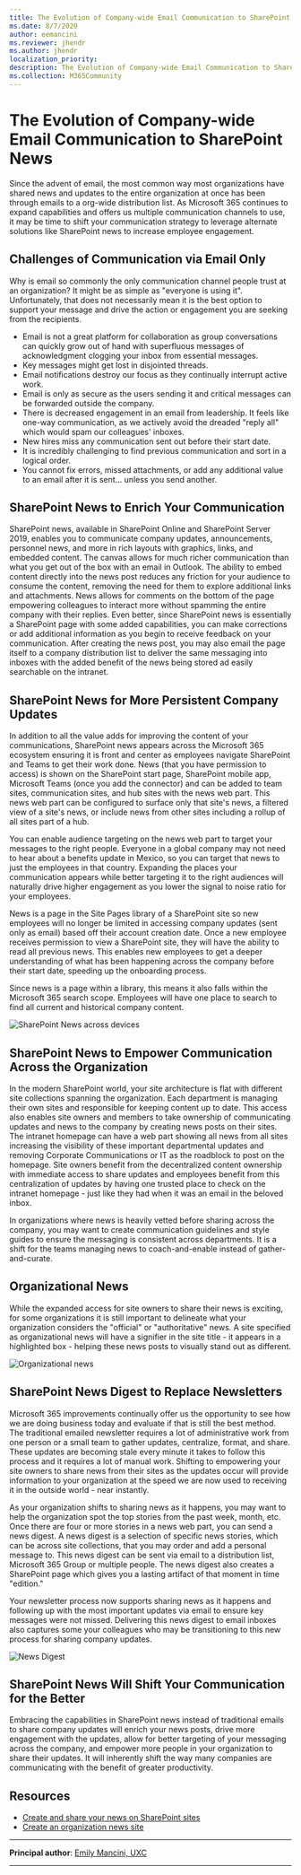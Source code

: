 ```yaml
---
title: The Evolution of Company-wide Email Communication to SharePoint News
ms.date: 8/7/2020
author: eemancini
ms.reviewer: jhendr
ms.author: jhendr
localization_priority: 
description: The Evolution of Company-wide Email Communication to SharePoint News
ms.collection: M365Community
---
```


# The Evolution of Company-wide Email Communication to SharePoint News

Since the advent of email, the most common way most organizations have shared news and updates to the entire organization at once has been through emails to a org-wide distribution list. As Microsoft 365 continues to expand capabilities and offers us multiple communication channels to use, it may be time to shift your communication strategy to leverage alternate solutions like SharePoint news to increase employee engagement.

## Challenges of Communication via Email Only

Why is email so commonly the only communication channel people trust at an organization? It might be as simple as &quot;everyone is using it&quot;. Unfortunately, that does not necessarily mean it is the best option to support your message and drive the action or engagement you are seeking from the recipients.

- Email is not a great platform for collaboration as group conversations can quickly grow out of hand with superfluous messages of acknowledgment clogging your inbox from essential messages.
- Key messages might get lost in disjointed threads.
- Email notifications destroy our focus as they continually interrupt active work.
- Email is only as secure as the users sending it and critical messages can be forwarded outside the company.
- There is decreased engagement in an email from leadership. It feels like one-way communication, as we actively avoid the dreaded &quot;reply all&quot; which would spam our colleagues&#39; inboxes.
- New hires miss any communication sent out before their start date.
- It is incredibly challenging to find previous communication and sort in a logical order.
- You cannot fix errors, missed attachments, or add any additional value to an email after it is sent… unless you send another.

## SharePoint News to Enrich Your Communication

SharePoint news, available in SharePoint Online and SharePoint Server 2019, enables you to communicate company updates, announcements, personnel news, and more in rich layouts with graphics, links, and embedded content. The canvas allows for much richer communication than what you get out of the box with an email in Outlook. The ability to embed content directly into the news post reduces any friction for your audience to consume the content, removing the need for them to explore additional links and attachments. News allows for comments on the bottom of the page empowering colleagues to interact more without spamming the entire company with their replies. Even better, since SharePoint news is essentially a SharePoint page with some added capabilities, you can make corrections or add additional information as you begin to receive feedback on your communication. After creating the news post, you may also email the page itself to a company distribution list to deliver the same messaging into inboxes with the added benefit of the news being stored ad easily searchable on the intranet.

## SharePoint News for More Persistent Company Updates

In addition to all the value adds for improving the content of your communications, SharePoint news appears across the Microsoft 365 ecosystem ensuring it is front and center as employees navigate SharePoint and Teams to get their work done. News (that you have permission to access) is shown on the SharePoint start page, SharePoint mobile app, Microsoft Teams (once you add the connector) and can be added to team sites, communication sites, and hub sites with the news web part. This news web part can be configured to surface only that site&#39;s news, a filtered view of a site&#39;s news, or include news from other sites including a rollup of all sites part of a hub.

You can enable audience targeting on the news web part to target your messages to the right people. Everyone in a global company may not need to hear about a benefits update in Mexico, so you can target that news to just the employees in that country. Expanding the places your communication appears while better targeting it to the right audiences will naturally drive higher engagement as you lower the signal to noise ratio for your employees.

News is a page in the Site Pages library of a SharePoint site so new employees will no longer be limited in accessing company updates (sent only as email) based off their account creation date. Once a new employee receives permission to view a SharePoint site, they will have the ability to read all previous news. This enables new employees to get a deeper understanding of what has been happening across the company before their start date, speeding up the onboarding process.

Since news is a page within a library, this means it also falls within the Microsoft 365 search scope. Employees will have one place to search to find all current and historical company content.

![SharePoint News across devices](media/evolution-of-company-wide-email-communication-to-sharepoint-news/persistent-news.png)

## SharePoint News to Empower Communication Across the Organization

In the modern SharePoint world, your site architecture is flat with different site collections spanning the organization. Each department is managing their own sites and responsible for keeping content up to date. This access also enables site owners and members to take ownership of communicating updates and news to the company by creating news posts on their sites. The intranet homepage can have a web part showing all news from all sites increasing the visibility of these important departmental updates and removing Corporate Communications or IT as the roadblock to post on the homepage. Site owners benefit from the decentralized content ownership with immediate access to share updates and employees benefit from this centralization of updates by having one trusted place to check on the intranet homepage - just like they had when it was an email in the beloved inbox.

In organizations where news is heavily vetted before sharing across the company, you may want to create communication guidelines and style guides to ensure the messaging is consistent across departments. It is a shift for the teams managing news to coach-and-enable instead of gather-and-curate.

## Organizational News

While the expanded access for site owners to share their news is exciting, for some organizations it is still important to delineate what your organization considers the &quot;official&quot; or &quot;authoritative&quot; news. A site specified as organizational news will have a signifier in the site title - it appears in a highlighted box - helping these news posts to visually stand out as different.

![Organizational news](media/evolution-of-company-wide-email-communication-to-sharepoint-news/org-news.png)

## SharePoint News Digest to Replace Newsletters

Microsoft 365 improvements continually offer us the opportunity to see how we are doing business today and evaluate if that is still the best method. The traditional emailed newsletter requires a lot of administrative work from one person or a small team to gather updates, centralize, format, and share. These updates are becoming stale every minute it takes to follow this process and it requires a lot of manual work. Shifting to empowering your site owners to share news from their sites as the updates occur will provide information to your organization at the speed we are now used to receiving it in the outside world - near instantly.

As your organization shifts to sharing news as it happens, you may want to help the organization spot the top stories from the past week, month, etc. Once there are four or more stories in a news web part, you can send a news digest. A news digest is a selection of specific news stories, which can be across site collections, that you may order and add a personal message to. This news digest can be sent via email to a distribution list, Microsoft 365 Group or multiple people. The news digest also creates a SharePoint page which gives you a lasting artifact of that moment in time &quot;edition.&quot;

Your newsletter process now supports sharing news as it happens and following up with the most important updates via email to ensure key messages were not missed. Delivering this news digest to email inboxes also captures some your colleagues who may be transitioning to this new process for sharing company updates.

![News Digest](media/evolution-of-company-wide-email-communication-to-sharepoint-news/news-digest.png)

## SharePoint News Will Shift Your Communication for the Better

Embracing the capabilities in SharePoint news instead of traditional emails to share company updates will enrich your news posts, drive more engagement with the updates, allow for better targeting of your messaging across the company, and empower more people in your organization to share their updates. It will inherently shift the way many companies are communicating with the benefit of greater productivity.

## Resources

- [Create and share your news on SharePoint sites](https://support.microsoft.com/office/create-and-share-news-on-your-sharepoint-sites-495f8f1a-3bef-4045-b33a-55e5abe7aed7)
- [Create an organization news site](https://docs.microsoft.com/sharepoint/organization-news-site)

---

**Principal author**: [Emily Mancini, UXC](http://www.linkedin.com/in/eemancini)

---
